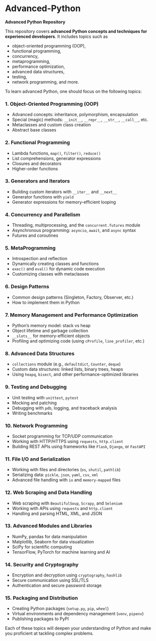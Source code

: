 # Advanced-Python
**Advanced Python Repository**

This repository covers **advanced Python concepts and techniques for experienced developers**. It includes topics such as 

* object-oriented programming (OOP),
* functional programming,
* concurrency,
* metaprogramming,
* performance optimization,
* advanced data structures,
* testing,
* network programming, and more.

To learn advanced Python, one should focus on the following topics:

### 1. **Object-Oriented Programming (OOP)**
   - Advanced concepts: inheritance, polymorphism, encapsulation
   - Special (magic) methods: `__init__`, `__repr__`, `__str__`, `__call__`, etc.
   - Metaclasses and custom class creation
   - Abstract base classes

### 2. **Functional Programming**
   - Lambda functions, `map()`, `filter()`, `reduce()`
   - List comprehensions, generator expressions
   - Closures and decorators
   - Higher-order functions

### 3. **Generators and Iterators**
   - Building custom iterators with `__iter__` and `__next__`
   - Generator functions with `yield`
   - Generator expressions for memory-efficient looping

### 4. **Concurrency and Parallelism**
   - Threading, multiprocessing, and the `concurrent.futures` module
   - Asynchronous programming: `asyncio`, `await`, and `async` syntax
   - Futures and coroutines

### 5. **MetaProgramming**
   - Introspection and reflection
   - Dynamically creating classes and functions
   - `exec()` and `eval()` for dynamic code execution
   - Customizing classes with metaclasses

### 6. **Design Patterns**
   - Common design patterns (Singleton, Factory, Observer, etc.)
   - How to implement them in Python

### 7. **Memory Management and Performance Optimization**
   - Python’s memory model: stack vs heap
   - Object lifetime and garbage collection
   - `__slots__` for memory-efficient objects
   - Profiling and optimizing code (using `cProfile`, `line_profiler`, etc.)

### 8. **Advanced Data Structures**
   - `collections` module (e.g., `defaultdict`, `Counter`, `deque`)
   - Custom data structures: linked lists, binary trees, heaps
   - Using `heapq`, `bisect`, and other performance-optimized libraries

### 9. **Testing and Debugging**
   - Unit testing with `unittest`, `pytest`
   - Mocking and patching
   - Debugging with `pdb`, logging, and traceback analysis
   - Writing benchmarks

### 10. **Network Programming**
   - Socket programming for TCP/UDP communication
   - Working with HTTP/HTTPS using `requests`, `http.client`
   - Building REST APIs using frameworks like `Flask`, `Django`, or `FastAPI`

### 11. **File I/O and Serialization**
   - Working with files and directories (`os`, `shutil`, `pathlib`)
   - Serializing data: `pickle`, `json`, `yaml`, `csv`, `xml`
   - Advanced file handling with `io` and `memory-mapped` files

### 12. **Web Scraping and Data Handling**
   - Web scraping with `BeautifulSoup`, `Scrapy`, and `Selenium`
   - Working with APIs using `requests` and `http.client`
   - Handling and parsing HTML, XML, and JSON

### 13. **Advanced Modules and Libraries**
   - NumPy, pandas for data manipulation
   - Matplotlib, Seaborn for data visualization
   - SciPy for scientific computing
   - TensorFlow, PyTorch for machine learning and AI

### 14. **Security and Cryptography**
   - Encryption and decryption using `cryptography`, `hashlib`
   - Secure communication using SSL/TLS
   - Authentication and secure password storage

### 15. **Packaging and Distribution**
   - Creating Python packages (`setup.py`, `pip`, `wheel`)
   - Virtual environments and dependency management (`venv`, `pipenv`)
   - Publishing packages to PyPI

Each of these topics will deepen your understanding of Python and make you proficient at tackling complex problems.
